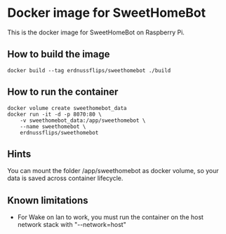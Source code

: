 # Docker image for SweetHomeBot

This is the docker image for SweetHomeBot on Raspberry Pi.

## How to build the image
    docker build --tag erdnussflips/sweethomebot ./build

## How to run the container
    docker volume create sweethomebot_data
    docker run -it -d -p 8070:80 \
        -v sweethomebot_data:/app/sweethomebot \
        --name sweethomebot \
        erdnussflips/sweethomebot

## Hints
You can mount the folder /app/sweethomebot as docker volume, so your data is saved across container lifecycle.

## Known limitations
- For Wake on lan to work, you must run the container on the host network stack with "--network=host"